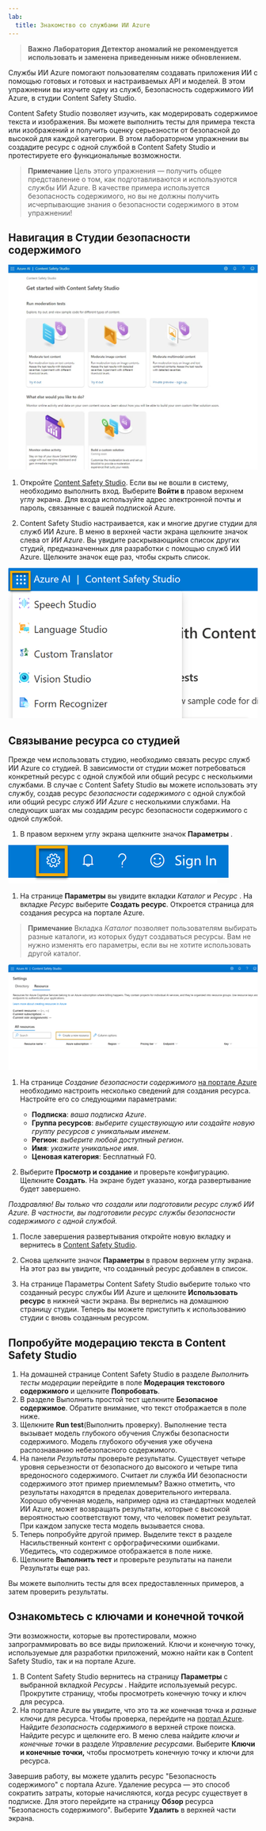 ```yaml
---
lab:
  title: Знакомство со службами ИИ Azure
---
```


> **Важно**
> **Лаборатория Детектор аномалий не рекомендуется использовать и заменена приведенным ниже обновлением.**

Службы ИИ Azure помогают пользователям создавать приложения ИИ с помощью готовых и готовых и настраиваемых API и моделей. В этом упражнении вы изучите одну из служб, Безопасность содержимого ИИ Azure, в студии Content Safety Studio. 

Content Safety Studio позволяет изучить, как модерировать содержимое текста и изображения. Вы можете выполнить тесты для примера текста или изображений и получить оценку серьезности от безопасной до высокой для каждой категории. В этом лабораторном упражнении вы создадите ресурс с одной службой в Content Safety Studio и протестируете его функциональные возможности. 

> **Примечание** Цель этого упражнения — получить общее представление о том, как подготавливаются и используются службы ИИ Azure. В качестве примера используется безопасность содержимого, но вы не должны получить исчерпывающие знания о безопасности содержимого в этом упражнении!

## Навигация в Студии безопасности содержимого 

![Снимок экрана: целевая страница студии безопасности содержимого.](./media/content-safety/content-safety-getting-started.png)


1. Откройте [Content Safety Studio](https://contentsafety.cognitive.azure.com?azure-portal=true). Если вы не вошли в систему, необходимо выполнить вход. Выберите **Войти в** правом верхнем углу экрана. Для входа используйте адрес электронной почты и пароль, связанные с вашей подпиской Azure. 

1. Content Safety Studio настраивается, как и многие другие студии для служб ИИ Azure. В меню в верхней части экрана щелкните значок слева от *ИИ Azure*. Вы увидите раскрывающийся список других студий, предназначенных для разработки с помощью служб ИИ Azure. Щелкните значок еще раз, чтобы скрыть список.

![Снимок экрана: меню Студии безопасности содержимого с открытым переключателем для перехода в другие студии.](./media/content-safety/studio-toggle-icon.png)  

## Связывание ресурса со студией 

Прежде чем использовать студию, необходимо связать ресурс служб ИИ Azure со студией. В зависимости от студии может потребоваться конкретный ресурс с одной службой или общий ресурс с несколькими службами. В случае с Content Safety Studio вы можете использовать эту службу, создав ресурс *безопасности содержимого* с одной службой или общий ресурс *служб ИИ Azure* с несколькими службами. На следующих шагах мы создадим ресурс безопасности содержимого с одной службой. 

1. В правом верхнем углу экрана щелкните значок **Параметры** . 

![Снимок экрана: значок параметров в правом верхнем углу экрана рядом со значками колокольчика, вопросительного знака и значка улыбки.](./media/content-safety/settings-toggle.png)

1. На странице **Параметры** вы увидите вкладки *Каталог* и *Ресурс* . На вкладке *Ресурс* выберите **Создать ресурс**. Откроется страница для создания ресурса на портале Azure.

> **Примечание** Вкладка *Каталог* позволяет пользователям выбирать разные каталоги, из которых будут создаваться ресурсы. Вам не нужно изменять его параметры, если вы не хотите использовать другой каталог. 

![Снимок экрана: выбор места для создания ресурса на странице параметров Content Safety Studio.](./media/content-safety/create-new-resource-from-studio.png)

1. На странице *Создание безопасности содержимого* [на портале Azure](https://portal.azure.com?auzre-portal=true) необходимо настроить несколько сведений для создания ресурса. Настройте его со следующими параметрами:
    - **Подписка**: *ваша подписка Azure*.
    - **Группа ресурсов**: *выберите существующую или создайте новую группу ресурсов с уникальным именем*.
    - **Регион**: *выберите любой доступный регион*.
    - **Имя**: *укажите уникальное имя*.
    - **Ценовая категория**: Бесплатный F0.

1. Выберите **Просмотр и создание** и проверьте конфигурацию. Щелкните **Создать**. На экране будет указано, когда развертывание будет завершено. 

*Поздравляю! Вы только что создали или подготовили ресурс служб ИИ Azure. В частности, вы подготовили ресурс службы безопасности содержимого с одной службой.*

1. После завершения развертывания откройте новую вкладку и вернитесь в [Content Safety Studio](https://contentsafety.cognitive.azure.com?azure-portal=true). 

1. Снова щелкните значок **Параметры** в правом верхнем углу экрана. На этот раз вы увидите, что созданный ресурс добавлен в список.  

1. На странице Параметры Content Safety Studio выберите только что созданный ресурс службы ИИ Azure и щелкните **Использовать ресурс** в нижней части экрана. Вы вернелись на домашнюю страницу студии. Теперь вы можете приступить к использованию студии с вновь созданным ресурсом.

## Попробуйте модерацию текста в Content Safety Studio

1. На домашней странице Content Safety Studio в разделе *Выполнить тесты модерации* перейдите в поле **Модерация текстового содержимого** и щелкните **Попробовать**.
1. В разделе Выполнить простой тест щелкните **Безопасное содержимое**. Обратите внимание, что текст отображается в поле ниже. 
1. Щелкните **Run test**(Выполнить проверку). Выполнение теста вызывает модель глубокого обучения Службы безопасности содержимого. Модель глубокого обучения уже обучена распознаванию небезопасного содержимого.
1. На панели *Результаты* проверьте результаты. Существует четыре уровня серьезности от безопасного до высокого и четыре типа вредоносного содержимого. Считает ли служба ИИ безопасности содержимого этот пример приемлемым? Важно отметить, что результаты находятся в пределах доверительного интервала. Хорошо обученная модель, например одна из стандартных моделей ИИ Azure, может возвращать результаты, которые с высокой вероятностью соответствуют тому, что человек пометит результат. При каждом запуске теста модель вызывается снова. 
1. Теперь попробуйте другой пример. Выделите текст в разделе Насильственный контент с орфографическими ошибками. Убедитесь, что содержимое отображается в поле ниже.
1. Щелкните **Выполнить тест** и проверьте результаты на панели Результаты еще раз. 

Вы можете выполнить тесты для всех предоставленных примеров, а затем проверить результаты.

## Ознакомьтесь с ключами и конечной точкой

Эти возможности, которые вы протестировали, можно запрограммировать во все виды приложений. Ключи и конечную точку, используемые для разработки приложений, можно найти как в Content Safety Studio, так и на портале Azure. 

1. В Content Safety Studio вернитесь на страницу **Параметры** с выбранной вкладкой *Ресурсы* . Найдите используемый ресурс. Прокрутите страницу, чтобы просмотреть конечную точку и ключ для ресурса. 
1. На портале Azure вы увидите, что это та *же* конечная точка и *разные* ключи для ресурса. Чтобы проверка, перейдите на [портал Azure](https://portal.azure.com?auzre-portal=true). Найдите *безопасность содержимого* в верхней строке поиска. Найдите ресурс и щелкните его. В меню слева найдите *ключи и конечные точки* в разделе *Управление ресурсами*. Выберите **Ключи и конечные точки,** чтобы просмотреть конечную точку и ключи для ресурса. 

Завершив работу, вы можете удалить ресурс "Безопасность содержимого" с портала Azure. Удаление ресурса — это способ сократить затраты, которые начисляются, когда ресурс существует в подписке. Для этого перейдите на страницу **Обзор** ресурса "Безопасность содержимого". Выберите **Удалить** в верхней части экрана. 
